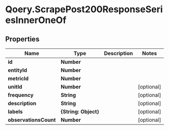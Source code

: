 # Qoery.ScrapePost200ResponseSeriesInnerOneOf

## Properties

Name | Type | Description | Notes
------------ | ------------- | ------------- | -------------
**id** | **Number** |  | 
**entityId** | **Number** |  | 
**metricId** | **Number** |  | 
**unitId** | **Number** |  | [optional] 
**frequency** | **String** |  | [optional] 
**description** | **String** |  | [optional] 
**labels** | **{String: Object}** |  | [optional] 
**observationsCount** | **Number** |  | [optional] 


